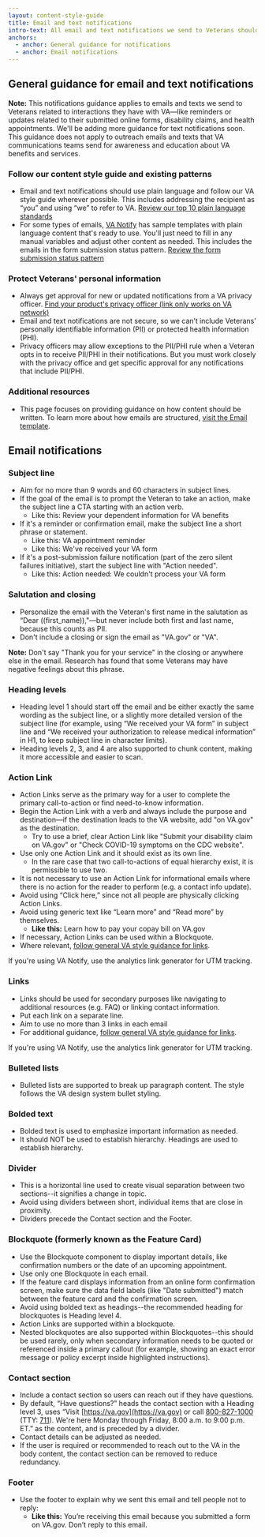 ```yaml
---
layout: content-style-guide
title: Email and text notifications
intro-text: All email and text notifications we send to Veterans should be trustworthy, actionable, and easy to understand. 
anchors:
  - anchor: General guidance for notifications
  - anchor: Email notifications
---
```


## General guidance for email and text notifications

**Note:** This notifications guidance applies to emails and texts we send to Veterans related to interactions they have with VA—like reminders or updates related to their submitted online forms, disability claims, and health appointments. We'll be adding more guidance for text notifications soon. This guidance does not apply to outreach emails and texts that VA communications teams send for awareness and education about VA benefits and services.

### Follow our content style guide and existing patterns
* Email and text notifications should use plain language and follow our VA style guide wherever possible. This includes addressing the recipient as “you” and using “we” to refer to VA. [Review our top 10 plain language standards](https://design.va.gov/content-style-guide/plain-language/#top-10-va-plain-language-standards)
* For some types of emails, [VA Notify](https://notifications.va.gov/) has sample templates with plain language content that's ready to use. You'll just need to fill in any manual variables and adjust other content as needed. This includes the emails in the form submission status pattern. [Review the form submission status pattern](https://design.va.gov/patterns/help-users-to/stay-informed-of-their-application-status) 

### Protect Veterans' personal information
* Always get approval for new or updated notifications from a VA privacy officer. 
[Find your product's privacy officer (link only works on VA network)](https://dvagov.sharepoint.com/sites/OITPrivacyHub/SitePages/Privacy-Officer-Locator-Resources.aspx)
* Email and text notifications are not secure, so we can’t include Veterans’ personally identifiable information (PII) or protected health information (PHI).
* Privacy officers may allow exceptions to the PII/PHI rule when a Veteran opts in to receive PII/PHI in their notifications. But you must work closely with the privacy office and get specific approval for any notifications that include PII/PHI.

### Additional resources
* This page focuses on providing guidance on how content should be written. To learn more about how emails are structured, [visit the Email template](https://design.va.gov/templates/email). 

## Email notifications

### Subject line 

* Aim for no more than 9 words and 60 characters in subject lines.
* If the goal of the email is to prompt the Veteran to take an action, make the subject line a CTA starting with an action verb.
    * Like this: Review your dependent information for VA benefits
* If it's a reminder or confirmation email, make the subject line a short phrase or statement.
    * Like this: VA appointment reminder 
    * Like this: We've received your VA form 
* If it's a post-submission failure notification (part of the zero silent failures initiative), start the subject line with "Action needed".
    * Like this: Action needed: We couldn't process your VA form

### Salutation and closing

* Personalize the email with the Veteran's first name in the salutation as “Dear ((first_name)),"—but never include both first and last name, because this counts as PII.
* Don't include a closing or sign the email as "VA.gov" or "VA".

**Note:** Don't say "Thank you for your service" in the closing or anywhere else in the email. Research has found that some Veterans may have negative feelings about this phrase.

### Heading levels 

* Heading level 1 should start off the email and be either exactly the same wording as the subject line, or a slightly more detailed version of the subject line (for example, using “We received your VA form” in subject line and “We received your authorization to release medical information” in H1, to keep subject line in character limits).
* Heading levels 2, 3, and 4 are also supported to chunk content, making it more accessible and easier to scan.

### Action Link
* Action Links serve as the primary way for a user to complete the primary call-to-action or find need-to-know information.
* Begin the Action Link with a verb and always include the purpose and destination—if the destination leads to the VA website, add "on VA.gov" as the destination.
  * Try to use a brief, clear Action Link like "Submit your disability claim on VA.gov" or "Check COVID-19 symptoms on the CDC website".
* Use only one Action Link and it should exist as its own line.
  * In the rare case that two call-to-actions of equal hierarchy exist, it is permissible to use two.
* It is not necessary to use an Action Link for informational emails where there is no action for the reader to perform (e.g. a contact info update).
* Avoid using “Click here,” since not all people are physically clicking Action Links.
* Avoid using generic text like “Learn more” and “Read more” by themselves.
  * **Like this:** Learn how to pay your copay bill on VA.gov
* If necessary, Action Links can be used within a Blockquote.
* Where relevant, [follow general VA style guidance for links](https://design.va.gov/content-style-guide/links).

If you're using VA Notify, use the analytics link generator for UTM tracking.

### Links 

* Links should be used for secondary purposes like navigating to additional resources (e.g. FAQ) or linking contact information.
* Put each link on a separate line.
* Aim to use no more than 3 links in each email
* For additional guidance, [follow general VA style guidance for links](https://design.va.gov/content-style-guide/links).

If you're using VA Notify, use the analytics link generator for UTM tracking.

### Bulleted lists

* Bulleted lists are supported to break up paragraph content. The style follows the VA design system bullet styling.

### Bolded text

* Bolded text is used to emphasize important information as needed.
* It should NOT be used to establish hierarchy. Headings are used to establish hierarchy.

### Divider

* This is a horizontal line used to create visual separation between two sections--it signifies a change in topic.
* Avoid using dividers between short, individual items that are close in proximity.
* Dividers precede the Contact section and the Footer.

### Blockquote (formerly known as the Feature Card)

* Use the Blockquote component to display important details, like confirmation numbers or the date of an upcoming appointment.
* Use only one Blockquote in each email.
* If the feature card displays information from an online form confirmation screen, make sure the data field labels (like "Date submitted") match between the feature card and the confirmation screen.
* Avoid using bolded text as headings--the recommended heading for blockquotes is Heading level 4.
* Action Links are supported within a blockquote.
* Nested blockquotes are also supported within Blockquotes--this should be used rarely, only when secondary information needs to be quoted or referenced inside a primary callout (for example, showing an exact error message or policy excerpt inside highlighted instructions).

### Contact section

* Include a contact section so users can reach out if they have questions.
* By default, “Have questions?” heads the contact section with a Heading level 3, uses “Visit [https://va.gov](https://va.gov) or call [800-827-1000](tel:800-827-1000) (TTY: [711](tel:711)). We're here Monday through Friday, 8:00 a.m. to 9:00 p.m. ET.” as the content, and is preceded by a divider.
* Contact details can be adjusted as needed.
* If the user is required or recommended to reach out to the VA in the body content, the contact section can be removed to reduce redundancy.

### Footer 

* Use the footer to explain why we sent this email and tell people not to reply:
    * **Like this:** You’re receiving this email because you submitted a form on VA.gov. Don’t reply to this email.



